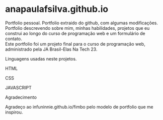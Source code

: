 # anapaulafsilva.github.io
Portfolio pessoal.
Portfolio extraido do github, com algumas modificações.<br>
Portfolio descrevendo sobre mim, minhas habilidades, projetos que eu construi ao longo do curso de programação web e um formulário de contato.<br>
Este portfolio foi um projeto final para o curso de programação web, administrado pela JA Brasil-Elas Na Tech 23.

Linguagens usadas neste projetos.

HTML

CSS

JAVASCRIPT

Agradecimento

Agradeço ao infuninnie.github.io/fimbo pelo modelo de portfolio que me inspirou.

